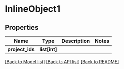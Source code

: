 # InlineObject1

## Properties
Name | Type | Description | Notes
------------ | ------------- | ------------- | -------------
**project_ids** | **list[int]** |  | 

[[Back to Model list]](../README.md#documentation-for-models) [[Back to API list]](../README.md#documentation-for-api-endpoints) [[Back to README]](../README.md)


